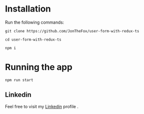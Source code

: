 # Installation

Run the following commands:

`git clone https://github.com/JonTheFox/user-form-with-redux-ts` <br/>

`cd user-form-with-redux-ts` <br/>

`npm i` <br/>

# Running the app

`npm run start` <br/>

## Linkedin

Feel free to visit my [Linkedin](https://www.linkedin.com/in/jonathan-weiss-45010295/) profile .
